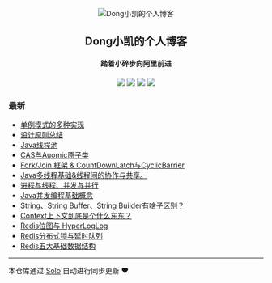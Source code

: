 <p align="center"><img alt="Dong小凯的个人博客" src="https://static.b3log.org/images/brand/solo-32.png"></p><h2 align="center">
Dong小凯的个人博客
</h2>

<h4 align="center">踏着小碎步向阿里前进</h4>
<p align="center"><a title="Dong小凯的个人博客" target="_blank" href="https://github.com/DongXiaokai0819/solo-blog"><img src="https://img.shields.io/github/last-commit/DongXiaokai0819/solo-blog.svg?style=flat-square&color=FF9900"></a>
<a title="GitHub repo size in bytes" target="_blank" href="https://github.com/DongXiaokai0819/solo-blog"><img src="https://img.shields.io/github/repo-size/DongXiaokai0819/solo-blog.svg?style=flat-square"></a>
<a title="Solo Version" target="_blank" href="https://github.com/b3log/solo/releases"><img src="https://img.shields.io/badge/solo-3.6.4-f1e05a.svg?style=flat-square&color=blueviolet"></a>
<a title="Hits" target="_blank" href="https://github.com/b3log/hits"><img src="https://hits.b3log.org/DongXiaokai0819/solo-blog.svg"></a></p>

### 最新

* [单例模式的多种实现](https://www.dongkk.cn/singleton)
* [设计原则总结](https://www.dongkk.cn/design)
* [Java线程池](https://www.dongkk.cn/concurrent07)
* [CAS与Auomic原子类](https://www.dongkk.cn/concurrent06)
* [Fork/Join 框架 & CountDownLatch与CyclicBarrier](https://www.dongkk.cn/concurrent05)
* [Java多线程基础&线程间的协作与共享。](https://www.dongkk.cn/concurrent03)
* [进程与线程、并发与并行](https://www.dongkk.cn/concurrent01)
* [Java并发编程基础概念](https://www.dongkk.cn/concurrent02)
* [String、String Buffer、String Builder有啥子区别？](https://www.dongkk.cn/javasestring)
* [Context上下文到底是个什么东东？](https://www.dongkk.cn/context)
* [Redis位图与 HyperLogLog](https://www.dongkk.cn/redis03)
* [Redis分布式锁与延时队列](https://www.dongkk.cn/redis02)
* [Redis五大基础数据结构](https://www.dongkk.cn/redis01)



---

本仓库通过 [Solo](https://github.com/b3log/solo) 自动进行同步更新 ❤️ 